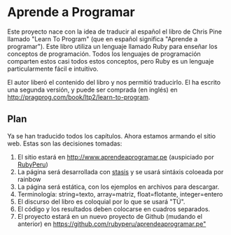# Aprende a Programar

Este proyecto nace con la idea de traducir al español el libro de Chris Pine
llamado "Learn To Program" (que en español significa "Aprende a programar").
Este libro utiliza un lenguaje llamado Ruby para enseñar los conceptos de
programación. Todos los lenguajes de programación comparten estos casi todos
estos conceptos, pero Ruby es un lenguaje particularmente fácil e intuitivo.

El autor liberó el contenido del libro y nos permitió traducirlo. El ha escrito
una segunda versión, y puede ser comprada (en inglés) en
<http://pragprog.com/book/ltp2/learn-to-program>.

## Plan

Ya se han traducido todos los capítulos. Ahora estamos armando el sitio web.
Estas son las decisiones tomadas:

1. El sitio estará en http://www.aprendeaprogramar.pe (auspiciado por
[RubyPeru](http://ruby.pe))
2. La página será desarrollada con [stasis](http://stasis.me) y se usará
sintáxis coloeada por rainbow
3. La página será estática, con los ejemplos en archivos para descargar.
4. Terminología: string=texto, array=matriz, float=flotante, integer=entero
5. El discurso del libro es coloquial por lo que se usará "TÚ".
6. El código y los resultados deben colocarse en cuadros separados.
7. El proyecto estará en un nuevo proyecto de Github (mudando el anterior) en
<https://github.com/rubyperu/aprendeaprogramar.pe">